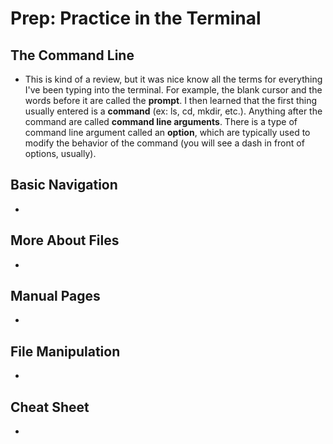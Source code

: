 # Prep: Practice in the Terminal

## The Command Line
* This is kind of a review, but it was nice know all the terms for everything I've been typing into the terminal. For example, the blank cursor and the words before it are called the **prompt**. I then learned that the first thing usually entered is a **command** (ex: ls, cd, mkdir, etc.). Anything after the command are called **command line arguments**. There is a type of command line argument called an **option**, which are typically used to modify the behavior of the command (you will see a dash in front of options, usually).

## Basic Navigation
* 

## More About Files
* 

## Manual Pages
* 

## File Manipulation
* 

## Cheat Sheet
* 